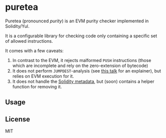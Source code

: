 # puretea

Puretea (pronounced *purity*) is an EVM purity checker implemented in Solidity/Yul.

It is a configurable library for checking code only containing a specific set of allowed instructions.

It comes with a few caveats:
1) In contrast to the EVM, it rejects malformed `PUSH` instructions
(those which are incomplete and rely on the zero-extension of bytecode)
2) It does not perform `JUMPDEST`-analysis (see [this talk](https://www.youtube.com/watch?v=8Cp8IsmIJl4)
for an explainer), but relies on EVM execution for it.
3) It does not handle the [Solidity metadata](https://docs.soliditylang.org/en/latest/metadata.html#contract-metadata),
but (soon) contains a helper function for removing it.

## Usage



## License

MIT
